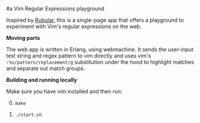 #a Vim Regular Expressions playground

Inspired by [Rubular](http://rubular.com/), this is a single-page app that offers a playground to experiment with Vim's regular expressions on the web.
  
**Moving parts**  
  
The web app is written in Erlang, using webmachine. It sends the user-input test string and regex pattern to vim directly and uses vim's `:%s/pattern/replacement/g` substitution under the hood to highlight matches and separate out match groups.

**Building and running locally**  
  
Make sure you have vim installed and then run:

0. `make`

1. `./start.sh`
